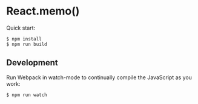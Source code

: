 # React.memo()

Quick start:

```
$ npm install
$ npm run build
````

## Development

Run Webpack in watch-mode to continually compile the JavaScript as you work:

```
$ npm run watch
```

